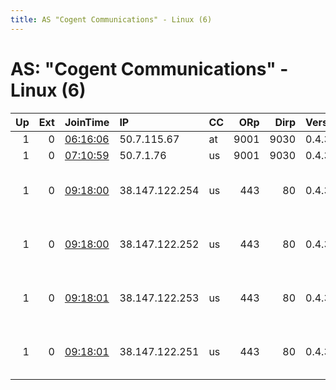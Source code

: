 ```yaml
---
title: AS "Cogent Communications" - Linux (6)
---
```


# AS: "Cogent Communications" - Linux (6)

|   Up |   Ext | JoinTime                                                                                            | IP             | CC   |   ORp |   Dirp | Version   | Contact                   | Nickname        |   eFamMembers |
|-----:|------:|:----------------------------------------------------------------------------------------------------|:---------------|:-----|------:|-------:|:----------|:--------------------------|:----------------|--------------:|
|    1 |     0 | [06:16:06](https://metrics.torproject.org/rs.html#details/D9E4F7FA740152EBD98C3DE7525F488E7CA859FA) | 50.7.115.67    | at   |  9001 |   9030 | 0.4.3.5   | None                      | ledevin         |             1 |
|    1 |     0 | [07:10:59](https://metrics.torproject.org/rs.html#details/6AB77E77218A0DCCDF3ED95620DD9C99F483977E) | 50.7.1.76      | us   |  9001 |   9030 | 0.4.3.5   | None                      | ClubElectric    |             1 |
|    1 |     0 | [09:18:00](https://metrics.torproject.org/rs.html#details/3E09AEF0B44E9416BC2D87032D3416431E8231DC) | 38.147.122.254 | us   |   443 |     80 | 0.4.3.6   | nsa special projects dire | QuantumOnion254 |             5 |
|    1 |     0 | [09:18:00](https://metrics.torproject.org/rs.html#details/58EE968A24700C0B51D7496B5273ADBE274EC4B1) | 38.147.122.252 | us   |   443 |     80 | 0.4.3.6   | nsa special projects dire | QuantumOnion252 |             5 |
|    1 |     0 | [09:18:01](https://metrics.torproject.org/rs.html#details/5372F782174AD277B17E9EBCD1F874F0CBF11750) | 38.147.122.253 | us   |   443 |     80 | 0.4.3.6   | nsa special projects dire | QuantumOnion253 |             5 |
|    1 |     0 | [09:18:01](https://metrics.torproject.org/rs.html#details/B23252347C3368EC3D42449AFC31502B4F000377) | 38.147.122.251 | us   |   443 |     80 | 0.4.3.6   | nsa special projects dire | QuantumOnion251 |             5 |
